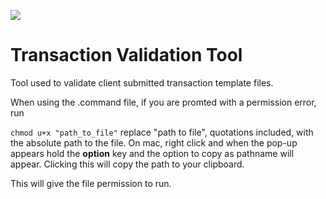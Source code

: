 ![](https://global-uploads.webflow.com/5f4444910aa0ad6a50bb4f52/5f444fb00e4dc15dd0f0416e_sisu-logo.svg)
# Transaction Validation Tool

Tool used to validate client submitted transaction template files.

When using the .command file, if you are promted with a permission error, run

```chmod u+x "path_to_file"``` replace "path to file", quotations included, with the absolute path to the file. On mac, right click and when the pop-up appears hold the **option** key and the option to copy as pathname will appear. Clicking this will copy the path to your clipboard. 

This will give the file permission to run. 
